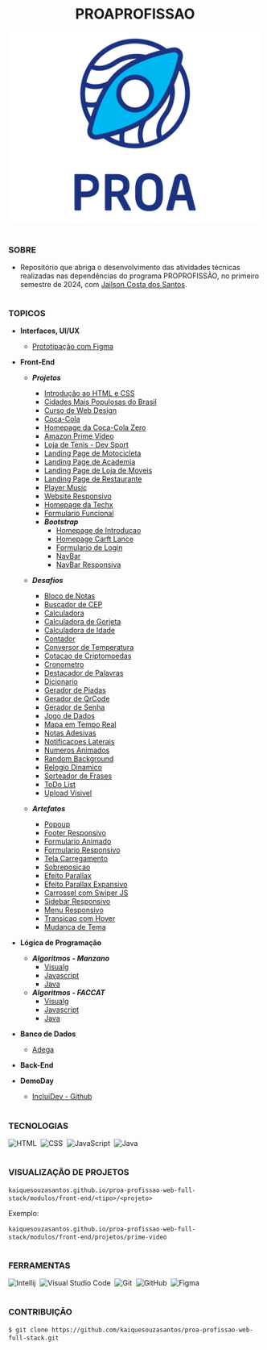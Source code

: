<h1 align=center>PROAPROFISSAO</h1>

<p align="center">
  <img src="logo-proa.png" width="500">
</p>

#
### SOBRE

- Repositório que abriga o desenvolvimento das atividades técnicas realizadas nas dependências do programa PROPROFISSÃO, no primeiro semestre de 2024, com [Jailson Costa dos Santos](https://github.com/professorobama).

#
### TOPICOS

- **Interfaces, UI/UX**
  - [Prototipação com Figma](https://github.com/kaiquesouzasantos/proa-profissao-web-full-stack/tree/master/modulos/interface-ui-ux/figma)
  
- **Front-End**
  - ***Projetos***
    - [Introdução ao HTML e CSS](https://github.com/kaiquesouzasantos/proa-profissao-web-full-stack/tree/master/modulos/front-end/projetos/introducao-html-css)
    - [Cidades Mais Populosas do Brasil](https://github.com/kaiquesouzasantos/proa-profissao-web-full-stack/tree/master/modulos/front-end/projetos/cidades-populosas)
    - [Curso de Web Design](https://github.com/kaiquesouzasantos/proa-profissao-web-full-stack/tree/master/modulos/front-end/projetos/curso-web-design)
    - [Coca-Cola](https://github.com/kaiquesouzasantos/proa-profissao-web-full-stack/tree/master/modulos/front-end/projetos/coca-cola)
    - [Homepage da Coca-Cola Zero](https://github.com/kaiquesouzasantos/proa-profissao-web-full-stack/tree/master/modulos/front-end/projetos/homepage-coca-cola-zero)
    - [Amazon Prime Video](https://github.com/kaiquesouzasantos/proa-profissao-web-full-stack/tree/master/modulos/front-end/projetos/prime-video)
    - [Loja de Tenis - Dev Sport](https://github.com/kaiquesouzasantos/proa-profissao-web-full-stack/tree/master/modulos/front-end/projetos/dev-sport-loja-tenis)
    - [Landing Page de Motocicleta](https://github.com/kaiquesouzasantos/proa-profissao-web-full-stack/tree/master/modulos/front-end/projetos/landing-page-motocicleta)
    - [Landing Page de Academia](https://github.com/kaiquesouzasantos/proa-profissao-web-full-stack/tree/master/modulos/front-end/projetos/landing-page-academia)
    - [Landing Page de Loja de Moveis](https://github.com/kaiquesouzasantos/proa-profissao-web-full-stack/tree/master/modulos/front-end/projetos/landing-page-moveis)
    - [Landing Page de Restaurante](https://github.com/kaiquesouzasantos/proa-profissao-web-full-stack/tree/master/modulos/front-end/projetos/landing-page-restaurante)
    - [Player Music](https://github.com/kaiquesouzasantos/proa-profissao-web-full-stack/tree/master/modulos/front-end/projetos/music-player)
    - [Website Responsivo](https://github.com/kaiquesouzasantos/proa-profissao-web-full-stack/tree/master/modulos/front-end/projetos/nodeprop)
    - [Homepage da Techx](https://github.com/kaiquesouzasantos/proa-profissao-web-full-stack/tree/master/modulos/front-end/projetos/homepage-techx)
    - [Formulario Funcional](https://github.com/kaiquesouzasantos/proa-profissao-web-full-stack/tree/master/modulos/front-end/projetos/form-login-functional)
    - ***Bootstrap***
      - [Homepage de Introducao](https://github.com/kaiquesouzasantos/proa-profissao-web-full-stack/tree/master/modulos/front-end/projetos/bootstrap/homepage-introduction)
      - [Homepage Carft Lance](https://github.com/kaiquesouzasantos/proa-profissao-web-full-stack/tree/master/modulos/front-end/projetos/bootstrap/homepage-carft-lance)
      - [Formulario de Login](https://github.com/kaiquesouzasantos/proa-profissao-web-full-stack/tree/master/modulos/front-end/projetos/bootstrap/form-login)
      - [NavBar](https://github.com/kaiquesouzasantos/proa-profissao-web-full-stack/tree/master/modulos/front-end/projetos/bootstrap/navbar)
      - [NavBar Responsiva](https://github.com/kaiquesouzasantos/proa-profissao-web-full-stack/tree/master/modulos/front-end/projetos/bootstrap/navbar-responsive)

  - ***Desafios***
    - [Bloco de Notas](https://github.com/kaiquesouzasantos/proa-profissao-web-full-stack/tree/master/modulos/front-end/desafios/bloco-notas)
    - [Buscador de CEP](https://github.com/kaiquesouzasantos/proa-profissao-web-full-stack/tree/master/modulos/front-end/desafios/buscador-cep)
    - [Calculadora](https://github.com/kaiquesouzasantos/proa-profissao-web-full-stack/tree/master/modulos/front-end/desafios/calculadora)
    - [Calculadora de Gorjeta](https://github.com/kaiquesouzasantos/proa-profissao-web-full-stack/tree/master/modulos/front-end/desafios/calculadora-gorjeta)
    - [Calculadora de Idade](https://github.com/kaiquesouzasantos/proa-profissao-web-full-stack/tree/master/modulos/front-end/desafios/calculadora-idade)
    - [Contador](https://github.com/kaiquesouzasantos/proa-profissao-web-full-stack/tree/master/modulos/front-end/desafios/contador)
    - [Conversor de Temperatura](https://github.com/kaiquesouzasantos/proa-profissao-web-full-stack/tree/master/modulos/front-end/desafios/conversor-temperatura)
    - [Cotacao de Criptomoedas](https://github.com/kaiquesouzasantos/proa-profissao-web-full-stack/tree/master/modulos/front-end/desafios/contador-criptomoedas)
    - [Cronometro](https://github.com/kaiquesouzasantos/proa-profissao-web-full-stack/tree/master/modulos/front-end/desafios/cronometro)
    - [Destacador de Palavras](https://github.com/kaiquesouzasantos/proa-profissao-web-full-stack/tree/master/modulos/front-end/desafios/destacador-palavras)
    - [Dicionario](https://github.com/kaiquesouzasantos/proa-profissao-web-full-stack/tree/master/modulos/front-end/desafios/dicionario)
    - [Gerador de Piadas](https://github.com/kaiquesouzasantos/proa-profissao-web-full-stack/tree/master/modulos/front-end/desafios/gerador-piadas)
    - [Gerador de QrCode](https://github.com/kaiquesouzasantos/proa-profissao-web-full-stack/tree/master/modulos/front-end/desafios/gerador-qrcode)
    - [Gerador de Senha](https://github.com/kaiquesouzasantos/proa-profissao-web-full-stack/tree/master/modulos/front-end/desafios/gerador-senha)
    - [Jogo de Dados](https://github.com/kaiquesouzasantos/proa-profissao-web-full-stack/tree/master/modulos/front-end/desafios/jogo-dados)
    - [Mapa em Tempo Real](https://github.com/kaiquesouzasantos/proa-profissao-web-full-stack/tree/master/modulos/front-end/desafios/mapa)
    - [Notas Adesivas](https://github.com/kaiquesouzasantos/proa-profissao-web-full-stack/tree/master/modulos/front-end/desafios/notas-adesivas)
    - [Notificacoes Laterais](https://github.com/kaiquesouzasantos/proa-profissao-web-full-stack/tree/master/modulos/front-end/desafios/notificacoes-laterais)
    - [Numeros Animados](https://github.com/kaiquesouzasantos/proa-profissao-web-full-stack/tree/master/modulos/front-end/desafios/numeros-animados)
    - [Random Background](https://github.com/kaiquesouzasantos/proa-profissao-web-full-stack/tree/master/modulos/front-end/desafios/random-background)
    - [Relogio Dinamico](https://github.com/kaiquesouzasantos/proa-profissao-web-full-stack/tree/master/modulos/front-end/desafios/relogio-dinamico)
    - [Sorteador de Frases](https://github.com/kaiquesouzasantos/proa-profissao-web-full-stack/tree/master/modulos/front-end/desafios/sorteador-frases)
    - [ToDo List](https://github.com/kaiquesouzasantos/proa-profissao-web-full-stack/tree/master/modulos/front-end/desafios/todo-list)
    - [Upload Visivel](https://github.com/kaiquesouzasantos/proa-profissao-web-full-stack/tree/master/modulos/front-end/desafios/upload-visivel)

  - ***Artefatos***
    - [Popoup](https://github.com/kaiquesouzasantos/proa-profissao-web-full-stack/tree/master/modulos/front-end/artefatos/popoup)
    - [Footer Responsivo](https://github.com/kaiquesouzasantos/proa-profissao-web-full-stack/tree/master/modulos/front-end/artefatos/footer-responsive)
    - [Formulario Animado](https://github.com/kaiquesouzasantos/proa-profissao-web-full-stack/tree/master/modulos/front-end/artefatos/form-animated)
    - [Formulario Responsivo](https://github.com/kaiquesouzasantos/proa-profissao-web-full-stack/tree/master/modulos/front-end/artefatos/artefatos/form-responsive)
    - [Tela Carregamento](https://github.com/kaiquesouzasantos/proa-profissao-web-full-stack/tree/master/modulos/front-end/artefatos/loader)
    - [Sobreposicao](https://github.com/kaiquesouzasantos/proa-profissao-web-full-stack/tree/master/modulos/front-end/artefatos/overlay)
    - [Efeito Parallax](https://github.com/kaiquesouzasantos/proa-profissao-web-full-stack/tree/master/modulos/front-end/artefatos/parallax)
    - [Efeito Parallax Expansivo](https://github.com/kaiquesouzasantos/proa-profissao-web-full-stack/tree/master/modulos/front-end/artefatos/paralax-expansivo)
    - [Carrossel com Swiper JS](https://github.com/kaiquesouzasantos/proa-profissao-web-full-stack/tree/master/modulos/front-end/artefatos/carrossel-com-js)
    - [Sidebar Responsivo](https://github.com/kaiquesouzasantos/proa-profissao-web-full-stack/tree/master/modulos/front-end/artefatos/sidebar-responsive)
    - [Menu Responsivo](https://github.com/kaiquesouzasantos/proa-profissao-web-full-stack/tree/master/modulos/front-end/artefatos/navigation-hamburguer)
    - [Transicao com Hover](https://github.com/kaiquesouzasantos/proa-profissao-web-full-stack/tree/master/modulos/front-end/artefatos/hover-transition)
    - [Mudanca de Tema](https://github.com/kaiquesouzasantos/proa-profissao-web-full-stack/tree/master/modulos/front-end/artefatos/change-theme)

- **Lógica de Programação**
  - ***Algoritmos - Manzano***
    - [Visualg](https://github.com/kaiquesouzasantos/proa-profissao-web-full-stack/tree/master/modulos/logica-programacao/Algoritmos-Manzano/exercicios/visualg)
    - [Javascript](https://github.com/kaiquesouzasantos/proa-profissao-web-full-stack/tree/master/modulos/logica-programacao/Algoritmos-Manzano/exercicios/javascript)
    - [Java](https://github.com/kaiquesouzasantos/proa-profissao-web-full-stack/tree/master/modulos/logica-programacao/Algoritmos-Manzano/exercicios/java)
  - ***Algoritmos - FACCAT***
    - [Visualg](https://github.com/kaiquesouzasantos/proa-profissao-web-full-stack/tree/master/modulos/logica-programacao/Algoritmos-FACCAT/exercicios/visualg)
    - [Javascript](https://github.com/kaiquesouzasantos/proa-profissao-web-full-stack/tree/master/modulos/logica-programacao/Algoritmos-FACCAT/exercicios/javascript)
    - [Java](https://github.com/kaiquesouzasantos/proa-profissao-web-full-stack/tree/master/modulos/logica-programacao/Algoritmos-FACCAT/exercicios/java)

- **Banco de Dados**
  - [Adega](https://github.com/kaiquesouzasantos/proa-profissao-web-full-stack/tree/master/modulos/banco-dados/adega) 

- **Back-End**

- **DemoDay**
  - [IncluiDev - Github](https://github.com/IncluiDev) 

#
### TECNOLOGIAS

![HTML](https://img.shields.io/badge/HTML-0D1117?style=for-the-badge&logo=html5&labelColor=0D1117)&nbsp;
![CSS](https://img.shields.io/badge/CSS-0D1117?style=for-the-badge&logo=CSS3&logoColor=1572B6&labelColor=0D1117)&nbsp;
![JavaScript](https://img.shields.io/badge/JavaScript-0D1117?style=for-the-badge&logo=javascript&labelColor=0D1117&textColor=0D1117)&nbsp;
![Java](https://img.shields.io/badge/Java-0D1117?style=for-the-badge&logo=openjdk&logoColor=white&labelColor=0D1117)&nbsp;

#
### VISUALIZAÇÃO DE PROJETOS

```
kaiquesouzasantos.github.io/proa-profissao-web-full-stack/modulos/front-end/<tipo>/<projeto>
```

Exemplo:

```
kaiquesouzasantos.github.io/proa-profissao-web-full-stack/modulos/front-end/projetos/prime-video
```

#
### FERRAMENTAS

![Intellij](https://img.shields.io/badge/intellij-0D1117?style=for-the-badge&logo=intellij-idea&logoColor=white&labelColor=0D1117)&nbsp;
![Visual Studio Code](https://img.shields.io/badge/-Visual%20Studio%20Code-0D1117?style=for-the-badge&logo=visual%20studio%20code&logoColor=white&labelColor=0D1117)&nbsp;
![Git](https://img.shields.io/badge/Git-0D1117?style=for-the-badge&logo=Git&logoColor=white&labelColor=0D1117)&nbsp;
![GitHub](https://img.shields.io/badge/-GitHub-0D1117?style=for-the-badge&logo=github&labelColor=0D1117)&nbsp;
![Figma](https://img.shields.io/badge/figma-0D1117?style=for-the-badge&logo=figma&logoColor=white&labelColor=0D1117)&nbsp;

#
### CONTRIBUIÇÃO

```
$ git clone https://github.com/kaiquesouzasantos/proa-profissao-web-full-stack.git 
```
